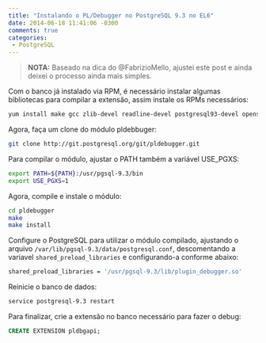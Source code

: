 ```yaml
---
title: "Instalando o PL/Debugger no PostgreSQL 9.3 no EL6"
date: 2014-06-18 11:41:06 -0300
comments: true
categories: 
 - PostgreSQL
---
```


> **NOTA:** Baseado na dica do @FabrizioMello, ajustei este post e ainda deixei o processo ainda mais simples.

Com o banco já instalado via RPM, é necessário instalar algumas bibliotecas para compilar a extensão, assim instale os RPMs necessários:

```bash
yum install make gcc zlib-devel readline-devel postgresql93-devel openssl-devel git
```

Agora, faça um clone do módulo pldebbuger:

```bash
git clone http://git.postgresql.org/git/pldebugger.git
```

Para compilar o módulo, ajustar o PATH também a variável USE_PGXS:

```bash
export PATH=${PATH}:/usr/pgsql-9.3/bin
export USE_PGXS=1
```

Agora, compile e instale o módulo:

```bash
cd pldebugger
make
make install
```

Configure o PostgreSQL para utilizar o módulo compilado, ajustando o arquivo `/var/lib/pgsql-9.3/data/postgresql.conf`, descomentando a variavel `shared_preload_libraries` e configurando-a conforme abaixo:

```bash
shared_preload_libraries = '/usr/pgsql-9.3/lib/plugin_debugger.so'
```

Reinicie o banco de dados:

```bash
service postgresql-9.3 restart
```

Para finalizar, crie a extensão no banco necessário para fazer o debug:
```sql
CREATE EXTENSION pldbgapi;
```
